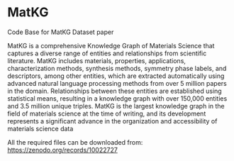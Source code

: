# MatKG
Code Base for MatKG Dataset paper

MatKG is a comprehensive Knowledge Graph of Materials Science that captures a diverse range
of entities and relationships from scientific literature. MatKG includes materials, properties, applications, characterization methods,
synthesis methods, symmetry phase labels, and descriptors, among other entities, which are extracted automatically using
advanced natural language processing methods from over 5 million papers in the domain. Relationships between these entities are established using statistical means, resulting in a knowledge graph with over 150,000 entities and 3.5 million unique triples. MatKG is the largest knowledge graph in the field of materials science at the time of writing, and its development represents a significant advance in the organization and accessibility of materials science data

All the required files can be downloaded  from: https://zenodo.org/records/10022727
